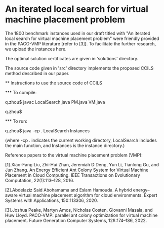 # An iterated local search for virtual machine placement problem

The 1800 benchmark instances used in our draft titled with "An iterated local search for virtual machine placement problem" were friendly provided in the PACO-VMP literature [refer to [3]]. To facilitate the further research, we upload the instances here. 

The optimal solution certificates are given in 'solutions' directory.

The source code given in 'src' directory implements the proposed CCILS method described in our paper.

** Instructions to use the source code of CCILS

*** To compile:

q.zhou$ javac LocalSearch.java PM.java VM.java

q.zhou$

*** To run: 

q.zhou$ java -cp . LocalSearch Instances

(where -cp . indicates the current working directory, LocalSearch includes the main function, and Instances is the instance directory.)

Reference papers to the virtual machine placement problem (VMP):

[1].Xiao-Fang Liu, Zhi-Hui Zhan, Jeremiah D Deng, Yun Li, Tianlong Gu, and Jun Zhang. An Energy Efficient Ant Colony System for Virtual Machine Placement in Cloud Computing.
IEEE Transactions on Evolutionary Computation, 22(1):113–128, 2016.

[2].Abdelaziz Said Abohamama and Eslam Hamouda. A hybrid energy–aware virtual machine placement algorithm for cloud environments. Expert Systems with Applications, 150:113306, 2020.

[3].Joshua Peake, Martyn Amos, Nicholas Costen, Giovanni Masala, and Huw Lloyd. PACO-VMP: parallel ant colony optimization for virtual machine placement. Future Generation Computer Systems, 129:174–186, 2022.


